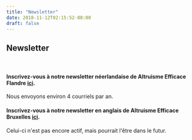 ```yaml
---
title: "Newsletter"
date: 2018-11-12T02:15:52-08:00
draft: false
---
```


## Newsletter
<br>

#### Inscrivez-vous à notre newsletter néerlandaise de Altruisme Efficace Flandre [ici](http://eepurl.com/cmjRhj).
Nous envoyons environ 4 courriels par an.


#### Inscrivez-vous à notre newsletter en anglais de Altruisme Efficace Bruxelles [ici](http://eepurl.com/dH81zT).
Celui-ci n'est pas encore actif, mais pourrait l'être dans le futur.



